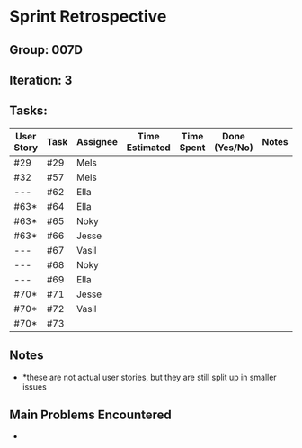 # Sprint Retrospective

## Group: 007D
## Iteration: 3

## Tasks:

| User Story | Task | Assignee | Time Estimated | Time Spent | Done (Yes/No) | Notes                                                                                                                      |
|------------|------|----------|----------------|------------|---------------|----------------------------------------------------------------------------------------------------------------------------|
| #29        | #29  | Mels     |                |            |               |      |
| #32        | #57  | Mels     |                |            |               |      |
| ---        | #62  | Ella     |                |            |               |      |
| #63*       | #64  | Ella     |                |            |               |      |
| #63*       | #65  | Noky     |                |            |               |      |
| #63*       | #66  | Jesse    |                |            |               |      |
| ---        | #67  | Vasil    |                |            |               |      |
| ---        | #68  | Noky     |                |            |               |      |
| ---        | #69  | Ella     |                |            |               |      |
| #70*       | #71  | Jesse    |                |            |               |      |
| #70*       | #72  | Vasil    |                |            |               |      |
| #70*       | #73  |          |                |            |               |      |

## Notes
- *these are not actual user stories, but they are still split up in smaller issues

## Main Problems Encountered

- 